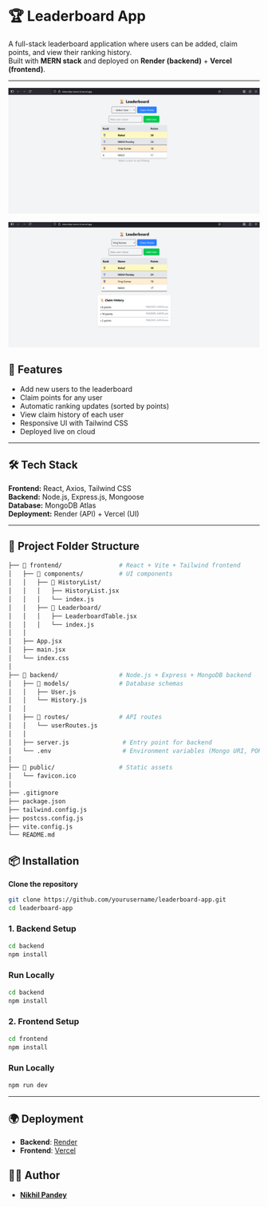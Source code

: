 # 🏆 Leaderboard App

A full-stack leaderboard application where users can be added, claim points, and view their ranking history.  
Built with **MERN stack** and deployed on **Render (backend)** + **Vercel (frontend)**.

---

![Preview](./readme/image-1.png)

![Preview](./readme/image-2.png)


## 🚀 Features
- Add new users to the leaderboard
- Claim points for any user
- Automatic ranking updates (sorted by points)
- View claim history of each user
- Responsive UI with Tailwind CSS
- Deployed live on cloud
---

## 🛠️ Tech Stack
**Frontend:** React, Axios, Tailwind CSS  
**Backend:** Node.js, Express.js, Mongoose  
**Database:** MongoDB Atlas  
**Deployment:** Render (API) + Vercel (UI)

---

## 📂 Project Folder Structure

```bash
├── 📂 frontend/                # React + Vite + Tailwind frontend
│   ├── 📂 components/          # UI components
│   │   ├── 📂 HistoryList/
│   │   │   ├── HistoryList.jsx
│   │   │   └── index.js
│   │   ├── 📂 Leaderboard/
│   │   │   ├── LeaderboardTable.jsx
│   │   │   └── index.js
│   │
│   ├── App.jsx
│   ├── main.jsx
│   └── index.css
│
├── 📂 backend/                 # Node.js + Express + MongoDB backend
│   ├── 📂 models/              # Database schemas
│   │   ├── User.js
│   │   └── History.js
│   │
│   ├── 📂 routes/              # API routes
│   │   └── userRoutes.js
│   │
│   ├── server.js               # Entry point for backend
│   └── .env                    # Environment variables (Mongo URI, PORT)
│
├── 📂 public/                  # Static assets
│   └── favicon.ico
│
├── .gitignore
├── package.json
├── tailwind.config.js
├── postcss.config.js
├── vite.config.js
└── README.md
```

## 📦 Installation

**Clone the repository**
   ```bash
   git clone https://github.com/yourusername/leaderboard-app.git
   cd leaderboard-app
   ```
   ### 1. Backend Setup
   ```bash
   cd backend
   npm install
   ```
   ### Run Locally
   ```bash
   cd backend
   npm install
   ```
   ### 2. Frontend Setup
   ```bash
   cd frontend
   npm install
   ```
   ### Run Locally
   ```bash
   npm run dev
   ```
---
## 🌍 Deployment
- **Backend**: [Render](https://render.com)  
- **Frontend**: [Vercel](https://vercel.com)  

## 👨‍💻 Author
- **[Nikhil Pandey](https://github.com/pandeynikhilone)**
